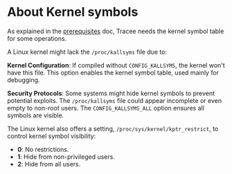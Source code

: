# About Kernel symbols

As explained in the [prerequisites](../install/prerequisites.md) doc, Tracee 
needs the kernel symbol table for some operations.

A Linux kernel might lack the `/proc/kallsyms` file due to:

**Kernel Configuration**: If compiled without `CONFIG_KALLSYMS`, the kernel
won't have this file. This option enables the kernel symbol table, used mainly
for debugging.

**Security Protocols**: Some systems might hide kernel symbols to prevent
potential exploits. The `/proc/kallsyms` file could appear incomplete or even
empty to non-root users. The `CONFIG_KALLSYMS_ALL` option ensures all symbols
are visible.

The Linux kernel also offers a setting, `/proc/sys/kernel/kptr_restrict`, to
control kernel symbol visibility:

- **0**: No restrictions.
- **1**: Hide from non-privileged users.
- **2**: Hide from all users.
